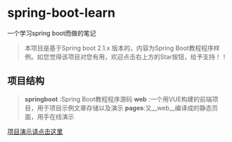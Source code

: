 # spring-boot-learn
一个学习spring boot而做的笔记

> 本项目是基于Spring boot 2.1.x 版本的，内容为Spring Boot教程程序样例。如您觉得该项目对您有用，欢迎点击右上方的Star按钮，给予支持！！

## 项目结构
> __springboot__ :Spring Boot教程程序源码
> __web__ :一个用VUE构建的前端项目，用于项目示例文章存储以及演示
> __pages__:又__web__编译成的静态页面，用手在线演示

[项目演示请点击这里](https://codeyoyo.github.io/spring-boot-learn/pages/)
